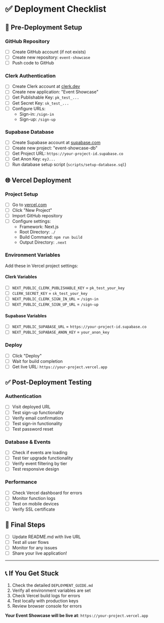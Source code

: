 # ✅ Deployment Checklist

## 🔧 Pre-Deployment Setup

### GitHub Repository
- [ ] Create GitHub account (if not exists)
- [ ] Create new repository: `event-showcase`
- [ ] Push code to GitHub

### Clerk Authentication
- [ ] Create Clerk account at [clerk.dev](https://clerk.dev)
- [ ] Create new application: "Event Showcase"
- [ ] Get Publishable Key: `pk_test_...`
- [ ] Get Secret Key: `sk_test_...`
- [ ] Configure URLs:
  - Sign-in: `/sign-in`
  - Sign-up: `/sign-up`

### Supabase Database
- [ ] Create Supabase account at [supabase.com](https://supabase.com)
- [ ] Create new project: "event-showcase-db"
- [ ] Get Project URL: `https://your-project-id.supabase.co`
- [ ] Get Anon Key: `eyJ...`
- [ ] Run database setup script (`scripts/setup-database.sql`)

## 🌐 Vercel Deployment

### Project Setup
- [ ] Go to [vercel.com](https://vercel.com)
- [ ] Click "New Project"
- [ ] Import GitHub repository
- [ ] Configure settings:
  - Framework: Next.js
  - Root Directory: `./`
  - Build Command: `npm run build`
  - Output Directory: `.next`

### Environment Variables
Add these in Vercel project settings:

#### Clerk Variables
- [ ] `NEXT_PUBLIC_CLERK_PUBLISHABLE_KEY` = `pk_test_your_key`
- [ ] `CLERK_SECRET_KEY` = `sk_test_your_key`
- [ ] `NEXT_PUBLIC_CLERK_SIGN_IN_URL` = `/sign-in`
- [ ] `NEXT_PUBLIC_CLERK_SIGN_UP_URL` = `/sign-up`

#### Supabase Variables
- [ ] `NEXT_PUBLIC_SUPABASE_URL` = `https://your-project-id.supabase.co`
- [ ] `NEXT_PUBLIC_SUPABASE_ANON_KEY` = `your_anon_key`

### Deploy
- [ ] Click "Deploy"
- [ ] Wait for build completion
- [ ] Get live URL: `https://your-project.vercel.app`

## ✅ Post-Deployment Testing

### Authentication
- [ ] Visit deployed URL
- [ ] Test sign-up functionality
- [ ] Verify email confirmation
- [ ] Test sign-in functionality
- [ ] Test password reset

### Database & Events
- [ ] Check if events are loading
- [ ] Test tier upgrade functionality
- [ ] Verify event filtering by tier
- [ ] Test responsive design

### Performance
- [ ] Check Vercel dashboard for errors
- [ ] Monitor function logs
- [ ] Test on mobile devices
- [ ] Verify SSL certificate

## 🎯 Final Steps

- [ ] Update README.md with live URL
- [ ] Test all user flows
- [ ] Monitor for any issues
- [ ] Share your live application!

---

## 📞 If You Get Stuck

1. Check the detailed `DEPLOYMENT_GUIDE.md`
2. Verify all environment variables are set
3. Check Vercel build logs for errors
4. Test locally with production keys
5. Review browser console for errors

**Your Event Showcase will be live at**: `https://your-project.vercel.app` 